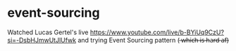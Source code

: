 # event-sourcing
Watched Lucas Gertel's live https://www.youtube.com/live/b-BYiUq9CzU?si=-DsbHJmwUtJlUfwk and trying Event Sourcing pattern ( ̶w̶h̶i̶c̶h̶ ̶i̶s̶ ̶h̶a̶r̶d̶ ̶a̶f̶)
